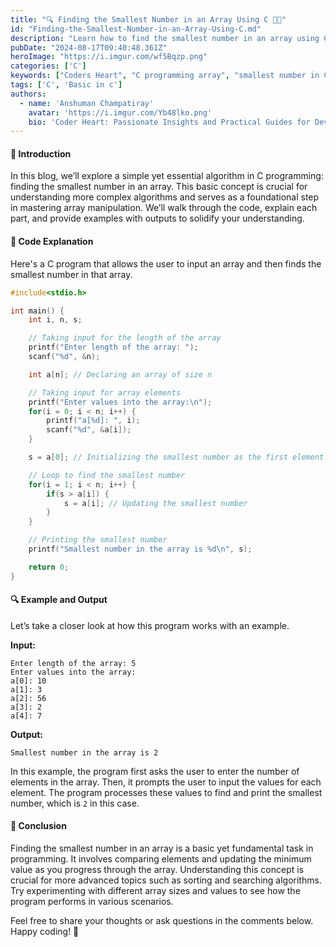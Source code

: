 ```yaml
---
title: "🔍 Finding the Smallest Number in an Array Using C 🧑‍💻"
id: "Finding-the-Smallest-Number-in-an-Array-Using-C.md"
description: "Learn how to find the smallest number in an array using C programming. This blog walks you through the code, provides detailed explanations, and includes examples with outputs to help you grasp this fundamental concept in programming. Perfect for beginners and those looking to strengthen their understanding of array manipulation!"
pubDate: "2024-08-17T09:40:48.361Z"
heroImage: "https://i.imgur.com/wf5Bqzp.png"
categories: ['C']
keywords: ["Coders Heart", "C programming array", "smallest number in C", "minimum value in array C", "C programming basics", "array manipulation C", "C language tutorial", "smallest element C program", "find minimum number C", "C array examples", "beginner C programming", "C coding practices"]
tags: ['C', 'Basic in c']
authors:
  - name: 'Anshuman Champatiray'
    avatar: 'https://i.imgur.com/Yb48lko.png'
    bio: 'Coder Heart: Passionate Insights and Practical Guides for Developers'
---
```


#### 📝 Introduction
In this blog, we’ll explore a simple yet essential algorithm in C programming: finding the smallest number in an array. This basic concept is crucial for understanding more complex algorithms and serves as a foundational step in mastering array manipulation. We’ll walk through the code, explain each part, and provide examples with outputs to solidify your understanding.

#### 📜 Code Explanation
Here's a C program that allows the user to input an array and then finds the smallest number in that array.

```c
#include<stdio.h>

int main() {
    int i, n, s;

    // Taking input for the length of the array
    printf("Enter length of the array: ");
    scanf("%d", &n);

    int a[n]; // Declaring an array of size n

    // Taking input for array elements
    printf("Enter values into the array:\n");
    for(i = 0; i < n; i++) {
        printf("a[%d]: ", i);
        scanf("%d", &a[i]);
    }

    s = a[0]; // Initializing the smallest number as the first element

    // Loop to find the smallest number
    for(i = 1; i < n; i++) {
        if(s > a[i]) {
            s = a[i]; // Updating the smallest number
        }
    }

    // Printing the smallest number
    printf("Smallest number in the array is %d\n", s);

    return 0;
}
```

#### 🔍 Example and Output
Let’s take a closer look at how this program works with an example.

**Input:**
```
Enter length of the array: 5
Enter values into the array:
a[0]: 10
a[1]: 3
a[2]: 56
a[3]: 2
a[4]: 7
```

**Output:**
```
Smallest number in the array is 2
```

In this example, the program first asks the user to enter the number of elements in the array. Then, it prompts the user to input the values for each element. The program processes these values to find and print the smallest number, which is `2` in this case.

#### 🚀 Conclusion
Finding the smallest number in an array is a basic yet fundamental task in programming. It involves comparing elements and updating the minimum value as you progress through the array. Understanding this concept is crucial for more advanced topics such as sorting and searching algorithms. Try experimenting with different array sizes and values to see how the program performs in various scenarios.

Feel free to share your thoughts or ask questions in the comments below. Happy coding! 🎉